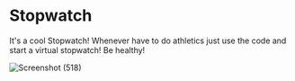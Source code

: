 # Stopwatch
It's a cool Stopwatch! Whenever have to do athletics just use the code and start a virtual stopwatch! Be healthy!

![Screenshot (518)](https://user-images.githubusercontent.com/96338804/190997320-54219f69-6829-4744-a848-2ecbcaf27d8c.png)
